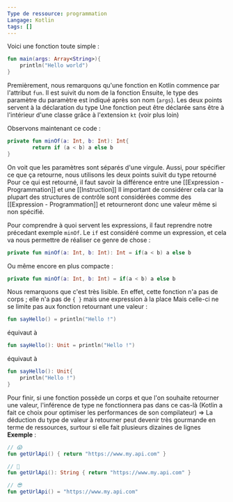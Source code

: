 ```yaml
---
Type de ressource: programmation
Langage: Kotlin
tags: []
---
```

Voici une fonction toute simple :
```Kotlin
fun main(args: Array<String>){
	println("Hello world")
}
```
Premièrement, nous remarquons qu'une fonction en Kotlin commence par l'attribut `fun`. Il est suivit du nom de la fonction
Ensuite, le type des paramètre du paramètre est indiqué après son nom (`args`). Les deux points servent à la déclaration du type
Une fonction peut être déclarée sans être à l'intérieur d'une classe grâce à l'extension `kt` (voir plus loin)

Observons maintenant ce code :
```Kotlin
private fun minOf(a: Int, b: Int): Int{
		return if (a < b) a else b
}
```
On voit que les paramètres sont séparés d'une virgule. Aussi, pour spécifier ce que ça retourne, nous utilisons les deux points suivit du type retourné
Pour ce qui est retourné, il faut savoir la différence entre une [[Expression - Programmation]] et une [[Instruction]]
Il important de considérer cela car la plupart des structures de contrôle sont considérées comme des [[Expression - Programmation]] et retourneront donc une valeur même si non spécifié.

Pour comprendre à quoi servent les expressions, il faut reprendre notre précedant exemple `minOf`. Le `if` est considéré comme un expression, et cela va nous permettre de réaliser ce genre de chose :
```Kotlin
private fun minOf(a: Int, b: Int): Int = if(a < b) a else b
```
Ou même encore en plus compacte :
```Kotlin
private fun minOf(a: Int, b: Int) = if(a < b) a else b
```
Nous remarquons que c'est très lisible. En effet, cette fonction n'a pas de corps ; elle n'a pas de `{ }` mais une expression à la place
Mais celle-ci ne se limite pas aux fonction retournant une valeur :
```Kotlin
fun sayHello() = println("Hello !")
```
équivaut à 
```Kotlin
fun sayHello(): Unit = println("Hello !")

```
équivaut à
```Kotlin
fun sayHello(): Unit{
	println("Hello !")
}
```

Pour finir, si une fonction possède un corps et que l'on souhaite retourner une valeur, l'inférence de type ne fonctionnera pas dans ce cas-là (Kotlin a fait ce choix pour optimiser les performances de son compilateur)
=> La déduction du type de valeur à retourner peut devenir très gourmande en terme de ressources, surtour si elle fait plusieurs dizaines de lignes
**Exemple** :
```Kotlin
// 😱
fun getUrlApi() { return "https://www.my.api.com" }

// 🙂
fun getUrlApi(): String { return "https://www.my.api.com" }

// 😎
fun getUrlApi() = "https://www.my.api.com"
```
